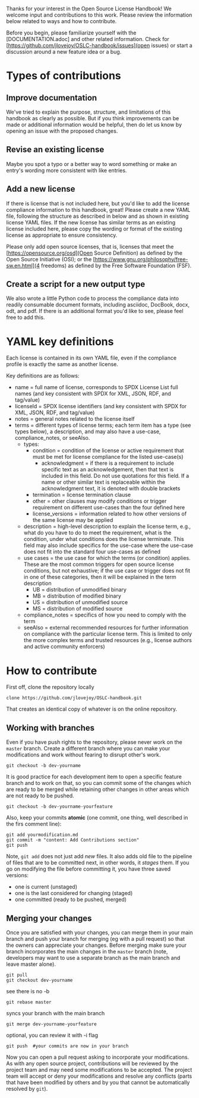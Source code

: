 
Thanks for your interest in the Open Source License Handbook!  We welcome input and contributions to this work.  Please review the information below related to ways and how to contribute.

Before you begin, please familiarize yourself with the [DOCUMENTATION.adoc] and other related information.  Check for [https://github.com/jlovejoy/OSLC-handbook/issues](open issues) or start a discussion around a new feature idea or a bug.

# Types of contributions

## Improve documentation
We've tried to explain the purpose, structure, and limitations of this handbook as clearly as possible. But if you think improvements can be made or additional information would be helpful, then do let us know by opening an issue with the proposed changes.

## Revise an existing license
Maybe you spot a typo or a better way to word something or make an entry's wording more consistent with like entries.  

## Add a new license
If there is license that is not included here, but you'd like to add the license compliance information to this handbook, great! Please create a new YAML file, following the structure as described in below and as shown in existing license YAML files.  If the new license has similar terms as an existing license included here, please copy the wording or format of the existing license as appropriate to ensure consistency. 

Please only add open source licenses, that is, licenses that meet the [https://opensource.org/osd](Open Source Definition) as defined by the Open Source Initiative (OSI); or the [https://www.gnu.org/philosophy/free-sw.en.html](4 freedoms) as defined by the Free Software Foundation (FSF). 

## Create a script for a new output type
We also wrote a little Python code to process the compliance data into readily consumable document formats, including asciidoc, DocBook, docx, odt, and pdf.  If there is an additional format you'd like to see, please feel free to add this.

# YAML key definitions
Each license is contained in its own YAML file, even if the compliance profile is exactly the same as another license.

Key definitions are as follows:

* name = full name of license, corresponds to SPDX License List full names (and key consistent with SPDX for XML, JSON, RDF, and tag/value)
* licenseId = SPDX license identifiers (and key consistent with SPDX for XML, JSON, RDF, and tag/value)
* notes = general notes related to the license itself
* terms = different types of license terms; each term item has a type (see types below), a description, and may also have a use-case, compliance_notes, or seeAlso. 
  * types:
    * condition = condition of the license or active requirement that must be met for license compliance for the listed use-case(s)
      * acknowledgment = if there is a requirement to include specific text as an acknowledgement, then that text is included in this field. Do not use quotations for this field. If a name or other similar text is replaceable within the acknowledgment text, it is denoted with double brackets
    * termination = license termination clause
    * other = other clauses may modify conditions or trigger requirement on different use-cases than the four defined here 
    * license_versions = information related to how other versions of the same license may be applied
  * description = high-level description to explain the license term, e.g., what do you have to do to meet the requirement, what is the condition, under what conditions does the license terminate. This field may also include specifics for the use-case where the use-case does not fit into the standard four use-cases as defined
  * use cases = the use case for which the terms (or condition) applies. These are the most common triggers for open source license conditions, but not exhaustive; if the use case or trigger does not fit in one of these categories, then it will be explained in the term description
    * UB = distribution of unmodified binary
    * MB = distribution of modified binary
    * US = distribution of unmodified source
    * MS = distribution of modified source
  * compliance_notes = specifics of how you need to comply with the term
  * seeAlso = external recommended resources for further information on compliance with the particular license term. This is limited to only the more complex terms and trusted resources (e.g., license authors and active community enforcers)

# How to contribute

First off, clone the repository locally

    clone https://github.com/jlovejoy/OSLC-handbook.git

That creates an identical copy of whatever is on the online repository.

## Working with branches

Even if you have push rights to the repository, please never work on the `master` branch. Create a different branch where you can make your modifications and work without fearing to disrupt other's work.

    git checkout -b dev-yourname

It is good practice for each development item to open a specific feature branch and to work on that, so you can commit some of the changes which are ready to be merged while retaining other changes in other areas which are not ready to be pushed.

    git checkout -b dev-yourname-yourfeature

Also, keep your commits **atomic** (one commit, one thing, well described in the firs comment line):

    git add yourmodification.md
    git commit -m "content: Add Contributions section"
    git push

Note, `git add` does not just add *new* files. It also adds old file to the pipeline of files that are to be committed next, in other words, it *stages* them. If you go on modifying the file before committing it, you have three saved versions:

- one is current (unstaged)
- one is the last considered for changing (staged)
- one committed (ready to be pushed, merged)

## Merging your changes

Once you are satisfied with your changes, you can merge them in your main branch and push your branch for merging (eg with a pull request) so that the owners can appreciate your changes. Before merging make sure your branch incorporates the main changes in the `master` branch (note, developers may want to use a separate branch as the main branch and leave master alone).

    git pull
    git checkout dev-yourname

see there is no -b

    git rebase master

syncs your branch with the main branch

    git merge dev-yourname-yourfeature

optional, you can review it with -i flag

    git push  #your commits are now in your branch

Now you can open a pull request asking to incorporate your modifications. As with any open source project, contributions will be reviewed by the project team and may need some modifications to be accepted. The project team will accept or deny your modifications and resolve any conflicts (parts that have been modified by others and by you that cannot be automatically resolved by `git`).
